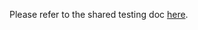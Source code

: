 Please refer to the shared testing doc [here](https://github.com/roboticcheese/shared-chef/blob/master/files/TESTING.md).
